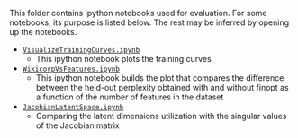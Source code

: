 This folder contains ipython notebooks used for evaluation. For some notebooks, its purpose is listed below.
The rest may be inferred by opening up the notebooks. 

* [`VisualizeTrainingCurves.ipynb`](./bow_text/VisualizeTrainingCurves.ipynb)
    * This ipython notebook plots the training curves 
* [`WikicorpVsFeatures.ipynb`](./bow_text/WikicorpVsFeatures.ipynb)
    * This ipython notebook builds the plot that compares the difference between the held-out perplexity obtained with and without finopt as a function of the number of features in the dataset 
* [`JacobianLatentSpace.ipynb`](./bow_text/JacobianLatentSpace.ipynb)
    * Comparing the latent dimensions utilization with the singular values of the Jacobian matrix
